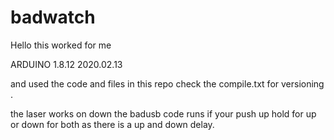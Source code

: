 # badwatch
Hello this worked for me 

ARDUINO 1.8.12 2020.02.13

and used the code and files in this repo 
check the compile.txt for versioning . 

the laser works on down 
the badusb code runs if your push up 
hold for up or down for both as there is a up and down delay. 


